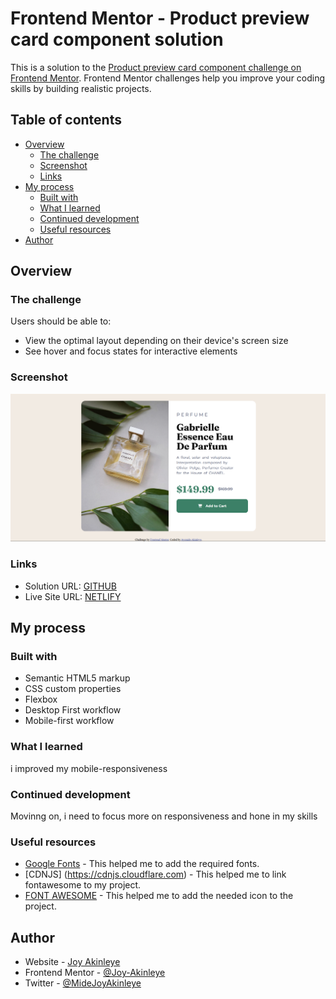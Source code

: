 # Frontend Mentor - Product preview card component solution

This is a solution to the [Product preview card component challenge on Frontend Mentor](https://www.frontendmentor.io/challenges/product-preview-card-component-GO7UmttRfa). Frontend Mentor challenges help you improve your coding skills by building realistic projects.

## Table of contents

- [Overview](#overview)
  - [The challenge](#the-challenge)
  - [Screenshot](#screenshot)
  - [Links](#links)
- [My process](#my-process)
  - [Built with](#built-with)
  - [What I learned](#what-i-learned)
  - [Continued development](#continued-development)
  - [Useful resources](#useful-resources)
- [Author](#author)

## Overview

### The challenge

Users should be able to:

- View the optimal layout depending on their device's screen size
- See hover and focus states for interactive elements

### Screenshot

![](./images/SS%20Product%20card.png)

### Links

- Solution URL: [GITHUB](https://github.com/Joy-Akinleye/Perfume-Product-Card)
- Live Site URL: [NETLIFY](https://perfume-product.netlify.app/)

## My process

### Built with

- Semantic HTML5 markup
- CSS custom properties
- Flexbox
- Desktop First workflow
- Mobile-first workflow

### What I learned

i improved my mobile-responsiveness

### Continued development

Movinng on, i need to focus more on responsiveness and hone in my skills

### Useful resources

- [Google Fonts](https://fonts.google.com/) - This helped me to add the required fonts.
- [CDNJS] (https://cdnjs.cloudflare.com) - This helped me to link fontawesome to my project.
- [FONT AWESOME](https://fontawesome.com/) - This helped me to add the needed icon to the project.

## Author

- Website - [Joy Akinleye](github.com/Joy-Akinleye)
- Frontend Mentor - [@Joy-Akinleye](https://www.frontendmentor.io/profile/Joy-Akinleye)
- Twitter - [@MideJoyAkinleye](https://x.com/MidejoyAkinleye)
